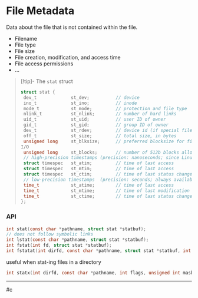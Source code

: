 # File Metadata

Data about the file that is not contained within the file.
- Filename
- File type
- File size
- File creation, modification, and access time
- File access permissions
- ...

>[!tip]- The `stat` struct
>```c
>struct stat {
>  dev_t             st_dev;          // device
>  ino_t             st_ino;          // inode
>  mode_t            st_mode;         // protection and file type
>  nlink_t           st_nlink;        // number of hard links
>  uid_t             st_uid;          // user ID of owner
>  gid_t             st_gid;          // group ID of owner
>  dev_t             st_rdev;         // device id (if special file)
>  off_t             st_size;         // total size, in bytes
>  unsigned long     st_blksize;      // preferred blocksize for filesystem 
>I/O
>  unsigned long     st_blocks;       // number of 512b blocks allocated
>  // high-precision timestamps (precision: nanoseconds; since Linux kernel =2.6)
>  struct timespec   st_atim;         // time of last access
>  struct timespec   st_mtim;         // time of last access
>  struct timespec   st_ctim;         // time of last status change
>  // low-precision timestamps  (precision: seconds; always available)
>  time_t            st_atime;        // time of last access
>  time_t            st_mtime;        // time of last modification
>  time_t            st_ctime;        // time of last status change
>};

### API

```c
int stat(const char *pathname, struct stat *statbuf);
// does not follow symbolic links
int lstat(const char *pathname, struct stat *statbuf);
int fstat(int fd, struct stat *statbuf);
int fstatat(int dirfd, const char *pathname, struct stat *statbuf, int flags);
```

useful when stat-ing files in a directory
```c
int statx(int dirfd, const char *pathname, int flags, unsigned int mask, struct statx *statxbuf)
```




---
#c
